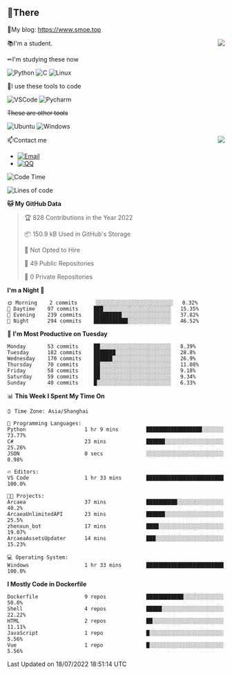 
## 👏There

📰My blog: https://www.smoe.top

<img align="right" src="https://github-readme-stats.vercel.app/api/top-langs/?username=AkashiCoin"/>


📚I'm a student.

✏I'm studying these now

![Python](https://img.shields.io/badge/-Python-blue?style=flat-square&logo=Python&logoColor=fff)
![C](https://img.shields.io/badge/-C-585858?style=flat-square&logo=C&logoColor=fff)
![Linux](https://img.shields.io/badge/-Linux-black?style=flat-square&logo=Linux&logoColor=fff)

🔨I use these tools to code

![VSCode](https://img.shields.io/badge/-VSCode-blue?style=flat-square&logo=visualstudiocode&logoColor=fff)
![Pycharm](https://img.shields.io/badge/-Pycharm-green?style=flat-square&logo=pycharm&logoColor=fff)

 ~~These are other tools~~

![Ubuntu](https://img.shields.io/badge/-Ubuntu-orange?style=flat-square&logo=Ubuntu&logoColor=fff)
![Windows](https://img.shields.io/badge/-Windows-blue?style=flat-square&logo=Windows&logoColor=fff)

<img align="right" src="https://github-readme-stats.vercel.app/api?username=AkashiCoin" />


📫Contact me

* [![Email](https://img.shields.io/badge/Email-l1040186796@gmail.com-1?style=social&logoColor=fff)](mailto:l1040186796@gmail.com)
* [![QQ](https://img.shields.io/badge/QQ-1040186796-1?style=social&logoColor=fff)](tencent://AddContact/?fromId=45&fromSubId=1&subcmd=all&uin=1040186796&website=www.oicqzone.com)

<!--START_SECTION:waka-->
![Code Time](http://img.shields.io/badge/Code%20Time-0%20secs-blue)

![Lines of code](https://img.shields.io/badge/From%20Hello%20World%20I%27ve%20Written-5%20Thousand%20lines%20of%20code-blue)

**🐱 My GitHub Data** 

> 🏆 828 Contributions in the Year 2022
 > 
> 📦 150.9 kB Used in GitHub's Storage 
 > 
> 🚫 Not Opted to Hire
 > 
> 📜 49 Public Repositories 
 > 
> 🔑 0 Private Repositories  
 > 
**I'm a Night 🦉** 

```text
🌞 Morning    2 commits      ░░░░░░░░░░░░░░░░░░░░░░░░░   0.32% 
🌆 Daytime    97 commits     ███░░░░░░░░░░░░░░░░░░░░░░   15.35% 
🌃 Evening    239 commits    █████████░░░░░░░░░░░░░░░░   37.82% 
🌙 Night      294 commits    ███████████░░░░░░░░░░░░░░   46.52%

```
📅 **I'm Most Productive on Tuesday** 

```text
Monday       53 commits     ██░░░░░░░░░░░░░░░░░░░░░░░   8.39% 
Tuesday      182 commits    ███████░░░░░░░░░░░░░░░░░░   28.8% 
Wednesday    170 commits    ██████░░░░░░░░░░░░░░░░░░░   26.9% 
Thursday     70 commits     ██░░░░░░░░░░░░░░░░░░░░░░░   11.08% 
Friday       58 commits     ██░░░░░░░░░░░░░░░░░░░░░░░   9.18% 
Saturday     59 commits     ██░░░░░░░░░░░░░░░░░░░░░░░   9.34% 
Sunday       40 commits     █░░░░░░░░░░░░░░░░░░░░░░░░   6.33%

```


📊 **This Week I Spent My Time On** 

```text
⌚︎ Time Zone: Asia/Shanghai

💬 Programming Languages: 
Python                   1 hr 9 mins         ██████████████████░░░░░░░   73.77% 
C#                       23 mins             ██████░░░░░░░░░░░░░░░░░░░   25.26% 
JSON                     0 secs              ░░░░░░░░░░░░░░░░░░░░░░░░░   0.98%

🔥 Editors: 
VS Code                  1 hr 33 mins        █████████████████████████   100.0%

🐱‍💻 Projects: 
Arcaea                   37 mins             ██████████░░░░░░░░░░░░░░░   40.2% 
ArcaeaUnlimitedAPI       23 mins             ██████░░░░░░░░░░░░░░░░░░░   25.5% 
zhenxun_bot              17 mins             ████░░░░░░░░░░░░░░░░░░░░░   19.07% 
ArcaeaAssetsUpdater      14 mins             ███░░░░░░░░░░░░░░░░░░░░░░   15.23%

💻 Operating System: 
Windows                  1 hr 33 mins        █████████████████████████   100.0%

```

**I Mostly Code in Dockerfile** 

```text
Dockerfile               9 repos             ████████████░░░░░░░░░░░░░   50.0% 
Shell                    4 repos             █████░░░░░░░░░░░░░░░░░░░░   22.22% 
HTML                     2 repos             ██░░░░░░░░░░░░░░░░░░░░░░░   11.11% 
JavaScript               1 repo              █░░░░░░░░░░░░░░░░░░░░░░░░   5.56% 
Vue                      1 repo              █░░░░░░░░░░░░░░░░░░░░░░░░   5.56%

```



 Last Updated on 18/07/2022 18:51:14 UTC
<!--END_SECTION:waka-->
